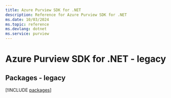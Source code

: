 ```yaml
---
title: Azure Purview SDK for .NET
description: Reference for Azure Purview SDK for .NET
ms.date: 10/03/2024
ms.topic: reference
ms.devlang: dotnet
ms.service: purview
---
```

# Azure Purview SDK for .NET - legacy
## Packages - legacy
[!INCLUDE [packages](purview-index.md)]
